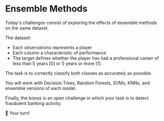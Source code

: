 # Ensemble Methods

Today's challenges consist of exploring the effects of ensemble methods on the same dataset.

The dataset:
- Each observations represents a player
- Each column a characteristic of performance
- The target defines whether the player has had a professional career of less than 5 years [0] or 5 years or more [1].

The task is to correctly classify both classes as accurately as possible.

You will work with Decision Trees, Random Forests, SVMs, KNNs, and ensemble versions of each model.

Finally, the bonus is an open challenge in which your task is to detect fraudulent banking activity.

🚀 Your turn!
